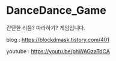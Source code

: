 # DanceDance_Game
간단한 리듬? 따라하기? 게임입니다.

blog : https://blockdmask.tistory.com/401

youtube : https://youtu.be/phWAGzaTdCA
